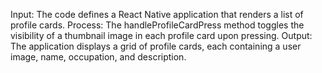 Input:
The code defines a React Native application  that renders a list of profile cards.
Process:
The handleProfileCardPress method toggles the visibility of a thumbnail image in each profile card upon pressing.
Output:
The application displays a grid of profile cards, each containing a user image, name, occupation, and description.

